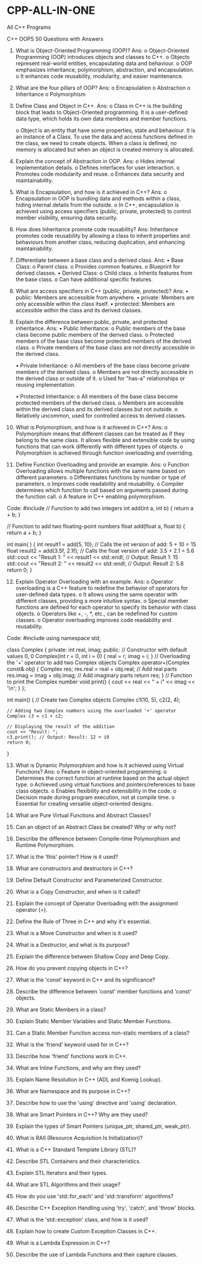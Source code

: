 # CPP-ALL-IN-ONE
 All C++ Programs

 C++ OOPS 50 Questions with Answers

 1.	What is Object-Oriented Programming (OOP)?
Ans:
    o	Object-Oriented Programming (OOP) introduces objects and classes to C++.
    o	Objects represent real-world entities, encapsulating data and behaviour.
    o	OOP emphasizes inheritance, polymorphism, abstraction, and encapsulation.
    o	It enhances code reusability, modularity, and easier maintenance.

2.	What are the four pillars of OOP?
Ans: 
    o	Encapsulation
    o	Abstraction
    o	Inheritance
    o	Polymorphism

3.	Define Class and Object in C++.
Ans: 
    o	Class in C++ is the building block that leads to Object-Oriented programming. It is a user-defined data type, which holds its own data members and member functions.

    o	Object is an entity that have some properties, state and behaviour. It is an instance of a Class. To use the data and access functions defined in the class, we need to create objects. When a class is defined, no memory is allocated but when an object is created memory is allocated.

4.	Explain the concept of Abstraction in OOP.
Ans: 
    o	Hides internal implementation details.
    o	Defines interfaces for user interaction.
    o	Promotes code modularity and reuse.
    o	Enhances data security and maintainability.

5.	What is Encapsulation, and how is it achieved in C++?
Ans:
    o	Encapsulation in OOP is bundling data and methods within a class, hiding internal details from the outside. 
    o	In C++, encapsulation is achieved using access specifiers (public, private, protected) to control member visibility, ensuring data security.

6.	How does Inheritance promote code reusability?
Ans: Inheritance promotes code reusability by allowing a class to inherit properties and behaviours from another class, reducing duplication, and enhancing maintainability.

7.	Differentiate between a base class and a derived class.
Ans:
    •	Base Class:
    o	Parent class.
    o	Provides common features.
    o	Blueprint for derived classes.
    •	Derived Class:
    o	Child class.
    o	Inherits features from the base class.
    o	Can have additional specific features.

8.	What are access specifiers in C++ (public, private, protected)?
Ans:
    •	public: Members are accessible from anywhere.
    •	private: Members are only accessible within the class itself.
    •	protected: Members are accessible within the class and its derived classes.

9.	Explain the difference between public, private, and protected inheritance.
Ans: 
    •	Public Inheritance:
        o	Public members of the base class become public members of the derived class.
        o	Protected members of the base class become protected members of the derived class.
        o	Private members of the base class are not directly accessible in the derived class.

    •	Private Inheritance:
        o	All members of the base class become private members of the derived class.
        o	Members are not directly accessible in the derived class or outside of it.
        o	Used for "has-a" relationships or reusing implementation.

    •	Protected Inheritance:
    o	All members of the base class become protected members of the derived class.
    o	Members are accessible within the derived class and its derived classes but not outside.
    o	Relatively uncommon, used for controlled access to derived classes.

10.	What is Polymorphism, and how is it achieved in C++?
Ans:
    o	Polymorphism means that different classes can be treated as if they belong to the same class. It allows flexible and extensible code by using functions that can work differently with different types of objects.
    o	Polymorphism is achieved through function overloading and overriding.


11.	Define Function Overloading and provide an example.
Ans:
o	Function Overloading allows multiple functions with the same name based on different parameters.
o	Differentiates functions by number or type of parameters.
o	Improves code readability and reusability.
o	Compiler determines which function to call based on arguments passed during the function call.
o	A feature in C++ enabling polymorphism.

Code:
#include <iostream>
// Function to add two integers
int add(int a, int b) {
    return a + b;
}

// Function to add two floating-point numbers
float add(float a, float b) {
    return a + b;
}

int main( ) {
    int result1 = add(5, 10);        // Calls the int version of add: 5 + 10 = 15
    float result2 = add(3.5f, 2.1f); // Calls the float version of add: 3.5 + 2.1 = 5.6
    std::cout << "Result 1: " << result1 << std::endl; // Output: Result 1: 15
    std::cout << "Result 2: " << result2 << std::endl; // Output: Result 2: 5.6
    return 0;
}

12.	Explain Operator Overloading with an example.
Ans:
    o	Operator overloading is a C++ feature to redefine the behavior of operators for user-defined data types.
    o	It allows using the same operator with different classes, providing a more intuitive syntax.
    o	Special member functions are defined for each operator to specify its behavior with class objects.
    o	Operators like +, -, *, etc., can be redefined for custom classes.
    o	Operator overloading improves code readability and reusability.
    
Code: 
#include <iostream>
using namespace std;

class Complex {
private:
    int real, imag;
public:
    // Constructor with default values 0, 0
    Complex(int r = 0, int i = 0) {
        real = r;
        imag = i;
    }
    // Overloading the '+' operator to add two Complex objects
    Complex operator+(Complex const& obj) {
        Complex res;
        res.real = real + obj.real;   // Add real parts
        res.imag = imag + obj.imag;   // Add imaginary parts
        return res;
    }
    // Function to print the Complex number
    void print() {
        cout << real << " + i" << imag << '\n';
    }
};

int main() {
    // Create two Complex objects
    Complex c1(10, 5), c2(2, 4);

    // Adding two Complex numbers using the overloaded '+' operator
    Complex c3 = c1 + c2;

    // Displaying the result of the addition
    cout << "Result: ";
    c3.print(); // Output: Result: 12 + i9
    return 0;
}

13.	What is Dynamic Polymorphism and how is it achieved using Virtual Functions?
Ans:
    o	Feature in object-oriented programming.
    o	Determines the correct function at runtime based on the actual object type.
    o	Achieved using virtual functions and pointers/references to base class objects.
    o	Enables flexibility and extensibility in the code.
    o	Decision made during program execution, not at compile time.
    o	Essential for creating versatile object-oriented designs.

14.	What are Pure Virtual Functions and Abstract Classes?
15.	Can an object of an Abstract Class be created? Why or why not?
16.	Describe the difference between Compile-time Polymorphism and Runtime Polymorphism.
17.	What is the 'this' pointer? How is it used?
18.	What are constructors and destructors in C++?
19.	Define Default Constructor and Parameterized Constructor.
20.	What is a Copy Constructor, and when is it called?
21.	Explain the concept of Operator Overloading with the assignment operator (=).
22.	Define the Rule of Three in C++ and why it's essential.
23.	What is a Move Constructor and when is it used?
24.	What is a Destructor, and what is its purpose?
25.	Explain the difference between Shallow Copy and Deep Copy.
26.	How do you prevent copying objects in C++?
27.	What is the 'const' keyword in C++ and its significance?
28.	Describe the difference between 'const' member functions and 'const' objects.
29.	What are Static Members in a class?
30.	Explain Static Member Variables and Static Member Functions.
31.	Can a Static Member Function access non-static members of a class?
32.	What is the 'friend' keyword used for in C++?
33.	Describe how 'friend' functions work in C++.
34.	What are Inline Functions, and why are they used?
35.	Explain Name Resolution in C++ (ADL and Koenig Lookup).
36.	What are Namespace and its purpose in C++?
37.	Describe how to use the 'using' directive and 'using' declaration.
38.	What are Smart Pointers in C++? Why are they used?
39.	Explain the types of Smart Pointers (unique_ptr, shared_ptr, weak_ptr).
40.	What is RAII (Resource Acquisition Is Initialization)?
41.	What is a C++ Standard Template Library (STL)?
42.	Describe STL Containers and their characteristics.
43.	Explain STL Iterators and their types.
44.	What are STL Algorithms and their usage?
45.	How do you use 'std::for_each' and 'std::transform' algorithms?
46.	Describe C++ Exception Handling using 'try', 'catch', and 'throw' blocks.
47.	What is the 'std::exception' class, and how is it used?
48.	Explain how to create Custom Exception Classes in C++.
49.	What is a Lambda Expression in C++?
50.	Describe the use of Lambda Functions and their capture clauses.
